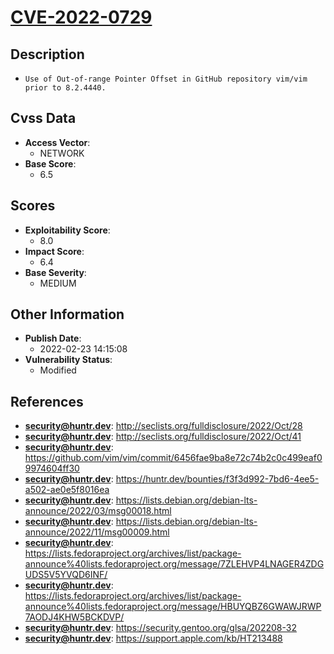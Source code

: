 
# [CVE-2022-0729](https://cve.mitre.org/cgi-bin/cvename.cgi?name=CVE-2022-0729)

## Description

- `Use of Out-of-range Pointer Offset in GitHub repository vim/vim prior to 8.2.4440.`

## Cvss Data

- **Access Vector**:
  - NETWORK
- **Base Score**:
  - 6.5

## Scores

- **Exploitability Score**:
  - 8.0
- **Impact Score**:
  - 6.4
- **Base Severity**:
  - MEDIUM

## Other Information

- **Publish Date**:
  - 2022-02-23 14:15:08
- **Vulnerability Status**:
  - Modified

## References

- **security@huntr.dev**: http://seclists.org/fulldisclosure/2022/Oct/28
- **security@huntr.dev**: http://seclists.org/fulldisclosure/2022/Oct/41
- **security@huntr.dev**: https://github.com/vim/vim/commit/6456fae9ba8e72c74b2c0c499eaf09974604ff30
- **security@huntr.dev**: https://huntr.dev/bounties/f3f3d992-7bd6-4ee5-a502-ae0e5f8016ea
- **security@huntr.dev**: https://lists.debian.org/debian-lts-announce/2022/03/msg00018.html
- **security@huntr.dev**: https://lists.debian.org/debian-lts-announce/2022/11/msg00009.html
- **security@huntr.dev**: https://lists.fedoraproject.org/archives/list/package-announce%40lists.fedoraproject.org/message/7ZLEHVP4LNAGER4ZDGUDS5V5YVQD6INF/
- **security@huntr.dev**: https://lists.fedoraproject.org/archives/list/package-announce%40lists.fedoraproject.org/message/HBUYQBZ6GWAWJRWP7AODJ4KHW5BCKDVP/
- **security@huntr.dev**: https://security.gentoo.org/glsa/202208-32
- **security@huntr.dev**: https://support.apple.com/kb/HT213488
